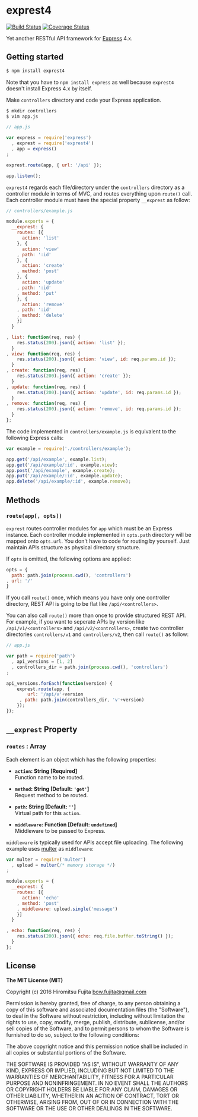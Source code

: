 # exprest4

[![Build Status][travis-image]][travis-url]
[![Coverage Status][coveralls-image]][coveralls-url]

Yet another RESTful API framework for [Express](http://expressjs.com/) 4.x.


## Getting started

```sh
$ npm install exprest4
```

Note that you have to `npm install express` as well because `exprest4` doesn't install Express 4.x by itself.

Make `controllers` directory and code your Express application.

```sh
$ mkdir controllers
$ vim app.js
```

```javascript
// app.js

var express = require('express')
  , exprest = require('exprest4')
  , app = express()
;

exprest.route(app, { url: '/api' });

app.listen();
```

`exprest4` regards each file/directory under the `controllers` directory as a controller module in terms of MVC, and routes everything upon `route()` call.
Each controller module must have the special property `__exprest` as follow:

```javascript
// controllers/example.js

module.exports = {
  __exprest: {
    routes: [{
      action: 'list'
    }, {
      action: 'view'
    , path: ':id'
    }, {
      action: 'create'
    , method: 'post'
    }, {
      action: 'update'
    , path: ':id'
    , method: 'put'
    }, {
      action: 'remove'
    , path: ':id'
    , method: 'delete'
    }]
  }

, list: function(req, res) {
    res.status(200).json({ action: 'list' });
  }
, view: function(req, res) {
    res.status(200).json({ action: 'view', id: req.params.id });
  }
, create: function(req, res) {
    res.status(200).json({ action: 'create' });
  }
, update: function(req, res) {
    res.status(200).json({ action: 'update', id: req.params.id });
  }
, remove: function(req, res) {
    res.status(200).json({ action: 'remove', id: req.params.id });
  }
};
```

The code implemented in `controllers/example.js` is equivalent to the following Express calls:

```javascript
var example = require('./controllers/example');

app.get('/api/example', example.list);
app.get('/api/example/:id', example.view);
app.post('/api/example', example.create);
app.put('/api/example/:id', example.update);
app.delete('/api/example/:id', example.remove);
```


## Methods

### `route(app[, opts])`

`exprest` routes controller modules for `app` which must be an Express instance.
Each controller module implemented in `opts.path` directory will be mapped onto `opts.url`.
You don't have to code for routing by yourself.
Just maintain APIs structure as physical directory structure.

If `opts` is omitted, the following options are applied:
```javascript
opts = {
  path: path.join(process.cwd(), 'controllers')
, url: '/'
}
```

If you call `route()` once, which means you have only one controller directory, REST API is going to be flat like `/api/<controllers>`.

You can also call `route()` more than once to provide structured REST API.
For example, if you want to seperate APIs by version like `/api/v1/<controllers>` and `/api/v2/<controllers>`, create two controller directories `controllers/v1` and `controllers/v2`, then call `route()` as follow:

```javascript
// app.js

var path = require('path')
  , api_versions = [1, 2]
  , controllers_dir = path.join(process.cwd(), 'controllers')
;

api_versions.forEach(function(version) {
    exprest.route(app, {
        url: '/api/v'+version
     , path: path.join(controllers_dir, 'v'+version)
    });
});
```

## `__exprest` Property

### `routes` : Array

Each element is an object which has the following properties:

+ **`action`: String [Required]**<br>
  Function name to be routed.

+ **`method`: String [Default: `'get'`]**<br>
  Request method to be routed.

+ **`path`: String [Default: `''`]**<br>
  Virtual path for this `action`.

+ **`middleware`: Function [Default: `undefined`]**<br>
  Middleware to be passed to Express.


`middleware` is typically used for APIs accept file uploading.
The following example uses [multer](https://github.com/expressjs/multer) as `middleware`:

```javascript
var multer = require('multer')
  , upload = multer(/* memory storage */)
;

module.exports = {
  __exprest: {
    routes: [{
      action: 'echo'
    , method: 'post'
    , middleware: upload.single('message')
    }]
  }

, echo: function(req, res) {
    res.status(200).json({ echo: req.file.buffer.toString() });
  }
};
 ```


## License

**The MIT License (MIT)**

Copyright (c) 2016 Hiromitsu Fujita <bow.fujita@gmail.com>

Permission is hereby granted, free of charge, to any person obtaining a copy of this software and associated documentation files (the "Software"), to deal in the Software without restriction, including without limitation the rights to use, copy, modify, merge, publish, distribute, sublicense, and/or sell copies of the Software, and to permit persons to whom the Software is furnished to do so, subject to the following conditions:

The above copyright notice and this permission notice shall be included in all copies or substantial portions of the Software.

THE SOFTWARE IS PROVIDED "AS IS", WITHOUT WARRANTY OF ANY KIND, EXPRESS OR IMPLIED, INCLUDING BUT NOT LIMITED TO THE WARRANTIES OF MERCHANTABILITY, FITNESS FOR A PARTICULAR PURPOSE AND NONINFRINGEMENT. IN NO EVENT SHALL THE AUTHORS OR COPYRIGHT HOLDERS BE LIABLE FOR ANY CLAIM, DAMAGES OR OTHER LIABILITY, WHETHER IN AN ACTION OF CONTRACT, TORT OR OTHERWISE, ARISING FROM, OUT OF OR IN CONNECTION WITH THE SOFTWARE OR THE USE OR OTHER DEALINGS IN THE SOFTWARE.


[travis-image]: https://travis-ci.org/bow-fujita/exprest4.svg?branch=master
[travis-url]: https://travis-ci.org/bow-fujita/exprest4
[coveralls-image]: https://coveralls.io/repos/github/bow-fujita/exprest4/badge.svg?branch=master
[coveralls-url]: https://coveralls.io/github/bow-fujita/exprest4?branch=master
